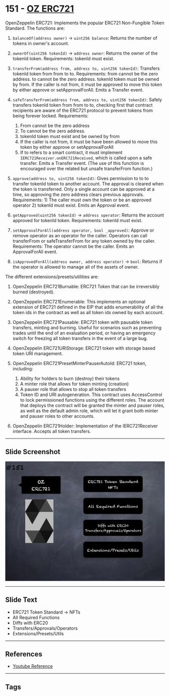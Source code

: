 # 151 - [OZ ERC721](OZ%20ERC721.md)
OpenZeppelin ERC721: Implements the popular ERC721 Non-Fungible Token Standard. The functions are:
    
1.  `balanceOf(address owner)` → `uint256 balance`: Returns the number of tokens in owner's account.

2.  `ownerOf(uint256 tokenId)` → `address owner`: Returns the owner of the tokenId token. Requirements: tokenId must exist.

3.  `transferFrom(address from, address to, uint256 tokenId)`: Transfers tokenId token from from to to. Requirements: from cannot be the zero address. to cannot be the zero address. tokenId token must be owned by from. If the caller is not from, it must be approved to move this token by either approve or setApprovalForAll. Emits a Transfer event. 

4.  `safeTransferFrom(address from, address to, uint256 tokenId)`: Safely transfers tokenId token from from to to, checking first that contract recipients are aware of the ERC721 protocol to prevent tokens from being forever locked. Requirements:
	1.  From cannot be the zero address 
	2.  To cannot be the zero address. 
	3.  tokenId token must exist and be owned by from
	4.  If the caller is not from, it must be have been allowed to move this token by either approve or setApprovalForAll 
	5.  If to refers to a smart contract, it must implement `IERC721Receiver.onERC721Received`, which is called upon a safe transfer. Emits a Transfer event. (The use of this function is encouraged over the related but unsafe transferFrom function.)

5.  `approve(address to, uint256 tokenId)`: Gives permission to to to transfer tokenId token to another account. The approval is cleared when the token is transferred. Only a single account can be approved at a time, so approving the zero address clears previous approvals. Requirements: 1) The caller must own the token or be an approved operator 2) tokenId must exist. Emits an Approval event.

6.  `getApproved(uint256 tokenId)` → `address operator`: Returns the account approved for tokenId token. Requirements: tokenId must exist.

7.  `setApprovalForAll(address operator, bool _approved)`: Approve or remove operator as an operator for the caller. Operators can call transferFrom or safeTransferFrom for any token owned by the caller. Requirements: The operator cannot be the caller. Emits an ApprovalForAll event.

8.  `isApprovedForAll(address owner, address operator)` → `bool`: Returns if the operator is allowed to manage all of the assets of owner.


The different extensions/presets/utilities are:

1.  OpenZeppelin ERC721Burnable: ERC721 Token that can be irreversibly burned (destroyed). 

2.  OpenZeppelin ERC721Enumerable: This implements an optional extension of ERC721 defined in the EIP that adds enumerability of all the token ids in the contract as well as all token ids owned by each account.

3.  OpenZeppelin ERC721Pausable: ERC721 token with pausable token transfers, minting and burning. Useful for scenarios such as preventing trades until the end of an evaluation period, or having an emergency switch for freezing all token transfers in the event of a large bug.

4.  OpenZeppelin ERC721URIStorage: ERC721 token with storage based token URI management.

5.  OpenZeppelin ERC721PresetMinterPauserAutoId: ERC721 token, including: 
	1. Ability for holders to burn (destroy) their tokens 
	2. A minter role that allows for token minting (creation) 
	3. A pauser role that allows to stop all token transfers 
	4. Token ID and URI autogeneration. This contract uses AccessControl to lock permissioned functions using the different roles. The account that deploys the contract will be granted the minter and pauser roles, as well as the default admin role, which will let it grant both minter and pauser roles to other accounts.

6.  OpenZeppelin ERC721Holder: Implementation of the IERC721Receiver interface. Accepts all token transfers.

___
## Slide Screenshot
![151.png](../images/solidity201/151.png)
___
## Slide Text
- ERC721 Token Standard -> NFTs
- All Required Functions
- Diffs with ERC20
- Transfers/Approvals/Operators
- Extensions/Presets/Utils
___
## References
- [Youtube Reference](https://youtu.be/C0zBhTgppLQ?t=1276)
___
## Tags